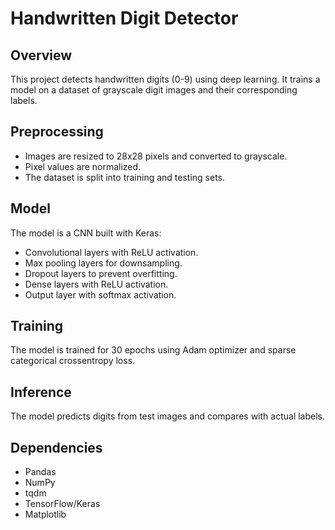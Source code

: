 # Handwritten Digit Detector

## Overview
This project detects handwritten digits (0-9) using deep learning. It trains a model on a dataset of grayscale digit images and their corresponding labels.

## Preprocessing
- Images are resized to 28x28 pixels and converted to grayscale.
- Pixel values are normalized.
- The dataset is split into training and testing sets.

## Model
The model is a CNN built with Keras:
- Convolutional layers with ReLU activation.
- Max pooling layers for downsampling.
- Dropout layers to prevent overfitting.
- Dense layers with ReLU activation.
- Output layer with softmax activation.

## Training
The model is trained for 30 epochs using Adam optimizer and sparse categorical crossentropy loss.

## Inference
The model predicts digits from test images and compares with actual labels.

## Dependencies
- Pandas
- NumPy
- tqdm
- TensorFlow/Keras
- Matplotlib

